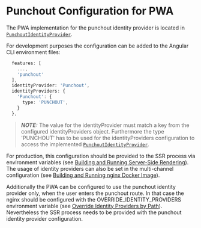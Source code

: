 <!--
kb_guide
kb_pwa
kb_everyone
kb_sync_latest_only
-->

# Punchout Configuration for PWA

The PWA implementation for the punchout identity provider is located in [`PunchoutIdentityProvider`](../../src/app/extensions/punchout/identity-provider/punchout-identity-provider.ts).

For development purposes the configuration can be added to the Angular CLI environment files:

```typescript
  features: [
    ...,
    'punchout'
  ],
  identityProvider: 'Punchout',
  identityProviders: {
    'Punchout': {
      type: 'PUNCHOUT',
    }
  },
```

> **_NOTE:_** The value for the identityProvider must match a key from the configured identityProviders object. Furthermore the type 'PUNCHOUT' has to be used for the identityProviders configuration to access the implemented [`PunchoutIdentityProvider`](../../src/app/extensions/punchout/identity-provider/punchout-identity-provider.ts).

For production, this configuration should be provided to the SSR process via environment variables (see [Building and Running Server-Side Rendering][ssr-startup]).
The usage of identity providers can also be set in the multi-channel configuration (see [Building and Running nginx Docker Image][nginx-startup]).

Additionally the PWA can be configured to use the punchout identity provider only, when the user enters the punchout route.
In that case the nginx should be configured with the OVERRIDE_IDENTITY_PROVIDERS environment variable (see [Override Identity Providers by Path][nginx-startup]).
Nevertheless the SSR process needs to be provided with the punchout identity provider configuration.

[ssr-startup]: ../guides/ssr-startup.md
[nginx-startup]: ../guides/nginx-startup.md
